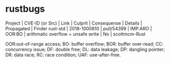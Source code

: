 # rustbugs



Project | CVE-ID (or Src) | Link | Culprit | Consequense | Details | Propagated | Finder
rust-std | 2018-1000810 | pull/54399 | IMP:ARO | OOR:BO | arithmatic overflow + unsafe write | No | scottmcm-Rust

OOR:out-of-range access; BO: buffer overflow; BOR: buffer over-read; CC: concurrency issue; DF: double free; DL: data leakage; DP: dangling pointer; DR: data race; RC: race condition; UAF: use-after-free.

